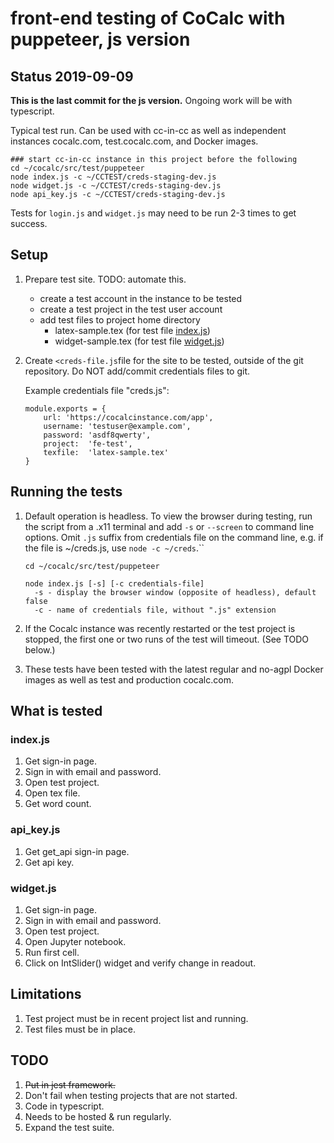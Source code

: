 # front-end testing of CoCalc with puppeteer, js version

## Status 2019-09-09

**This is the last commit for the js version.** Ongoing work will be with typescript.

Typical test run. Can be used with cc-in-cc as well as independent instances cocalc.com, test.cocalc.com, and Docker images.

```
### start cc-in-cc instance in this project before the following
cd ~/cocalc/src/test/puppeteer
node index.js -c ~/CCTEST/creds-staging-dev.js
node widget.js -c ~/CCTEST/creds-staging-dev.js
node api_key.js -c ~/CCTEST/creds-staging-dev.js
```

Tests for `login.js` and `widget.js` may need to be run 2-3 times to get success.


## Setup

1. Prepare test site. TODO: automate this.

    - create a test account in the instance to be tested
    - create a test project in the test user account
    - add test files to project home directory
      - latex-sample.tex (for test file [index.js](index.js))
      - widget-sample.tex (for test file [widget.js](widget.js))

1. Create `<creds-file.js`file for the site to be tested, outside of the git repository. Do NOT add/commit credentials files to git.

    Example credentials file "creds.js":

    ```
    module.exports = {
        url: 'https://cocalcinstance.com/app',
        username: 'testuser@example.com',
        password: 'asdf8qwerty',
        project:  'fe-test',
        texfile:  'latex-sample.tex'
    }
    ```

## Running the tests

1. Default operation is headless.
To view the browser during testing, run the script from a .x11 terminal and add `-s` or `--screen` to command line options. Omit `.js` suffix from credentials file on the command line, e.g. if the file is ~/creds.js, use `node -c ~/creds`.``

    ```
    cd ~/cocalc/src/test/puppeteer

    node index.js [-s] [-c credentials-file]
      -s - display the browser window (opposite of headless), default false
      -c - name of credentials file, without ".js" extension
    ```

1. If the Cocalc instance was recently restarted or the test project is stopped, the first one or two runs of the test will timeout. (See TODO below.)

1. These tests have been tested with the latest regular and no-agpl Docker images as well as test and production cocalc.com.

## What is tested

### index.js

1. Get sign-in page.
1. Sign in with email and password.
1. Open test project.
1. Open tex file.
1. Get word count.

### api_key.js

1. Get get_api sign-in page.
1. Get api key.

### widget.js

1. Get sign-in page.
1. Sign in with email and password.
1. Open test project.
1. Open Jupyter notebook.
1. Run first cell.
1. Click on IntSlider() widget and verify change in readout.

## Limitations

1. Test project must be in recent project list and running.
1. Test files must be in place.

## TODO

1. ~~Put in jest framework.~~
1. Don't fail when testing projects that are not started.
1. Code in typescript.
1. Needs to be hosted & run regularly.
1. Expand the test suite.
